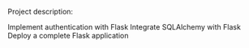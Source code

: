 Project description:

Implement authentication with Flask
Integrate SQLAlchemy with Flask
Deploy a complete Flask application